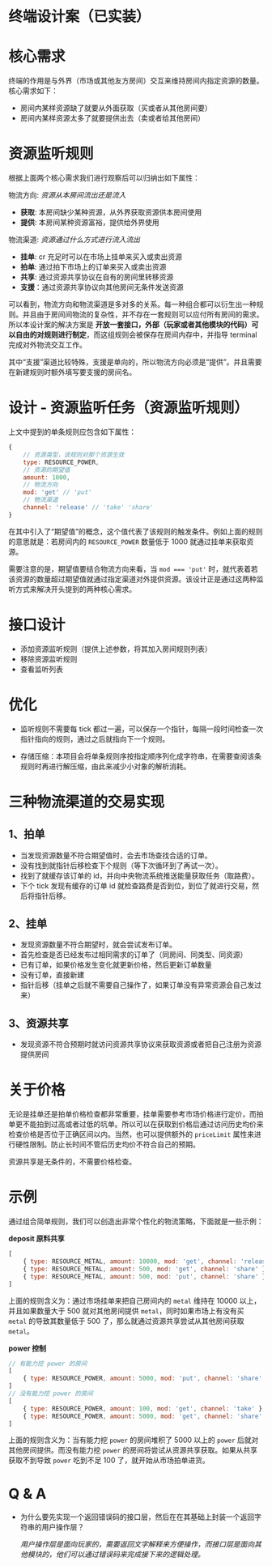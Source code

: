 # 终端设计案（已实装）

# 核心需求

终端的作用是与外界（市场或其他友方房间）交互来维持房间内指定资源的数量。核心需求如下：

- 房间内某样资源缺了就要从外面获取（买或者从其他房间要）
- 房间内某样资源太多了就要提供出去（卖或者给其他房间）

# 资源监听规则

根据上面两个核心需求我们进行观察后可以归纳出如下属性：

物流方向: *资源从本房间流出还是流入*

- **获取**: 本房间缺少某种资源，从外界获取资源供本房间使用
- **提供**: 本房间某种资源富裕，提供给外界使用

物流渠道: *资源通过什么方式进行流入流出*

- **挂单**: cr 充足时可以在市场上挂单来买入或卖出资源
- **拍单**: 通过拍下市场上的订单来买入或卖出资源
- **共享**: 通过资源共享协议在自有的房间里转移资源
- **支援**：通过资源共享协议向其他房间无条件发送资源

可以看到，物流方向和物流渠道是多对多的关系。每一种组合都可以衍生出一种规则。并且由于房间间物流的复杂性，并不存在一套规则可以应付所有房间的需求。所以本设计案的解决方案是 **开放一套接口，外部（玩家或者其他模块的代码）可以自由的对规则进行制定**，而这组规则会被保存在房间内存中，并指导 terminal 完成对外物流交互工作。

其中“支援”渠道比较特殊，支援是单向的，所以物流方向必须是“提供”。并且需要在新建规则时额外填写要支援的房间名。

# 设计 - 资源监听任务（资源监听规则）

上文中提到的单条规则应包含如下属性：

```js
{
    // 资源类型，该规则对那个资源生效
    type: RESOURCE_POWER,
    // 资源的期望值
    amount: 1000,
    // 物流方向
    mod: 'get' // 'put'
    // 物流渠道
    channel: 'release' // 'take' 'share'
}
```

在其中引入了“期望值”的概念，这个值代表了该规则的触发条件。例如上面的规则的意思就是：若房间内的 `RESOURCE_POWER` 数量低于 1000 就通过挂单来获取资源。

需要注意的是，期望值要结合物流方向来看，当 `mod === 'put'` 时，就代表着若该资源的数量超过期望值就通过指定渠道对外提供资源。该设计正是通过这两种监听方式来解决开头提到的两种核心需求。

# 接口设计

- 添加资源监听规则（提供上述参数，将其加入房间规则列表）
- 移除资源监听规则
- 查看监听列表

# 优化

- 监听规则不需要每 tick 都过一遍，可以保存一个指针，每隔一段时间检查一次指针指向的规则，通过之后就指向下一个规则。

- 存储压缩：本项目会将单条规则序按指定顺序列化成字符串，在需要查阅该条规则时再进行解压缩，由此来减少小对象的解析消耗。

# 三种物流渠道的交易实现

## 1、拍单

- 当发现资源数量不符合期望值时，会去市场查找合适的订单。
- 没有找到就指针后移检查下个规则（等下次循环到了再试一次）。
- 找到了就缓存该订单的 id，并向中央物流系统推送能量获取任务（取路费）。
- 下个 tick 发现有缓存的订单 id 就检查路费是否到位，到位了就进行交易，然后将指针后移。

## 2、挂单

- 发现资源数量不符合期望时，就会尝试发布订单。
- 首先检查是否已经发布过相同需求的订单了（同房间、同类型、同资源）
- 已有订单，如果价格发生变化就更新价格，然后更新订单数量
- 没有订单，直接新建
- 指针后移（挂单之后就不需要自己操作了，如果订单没有异常资源会自己发过来）

## 3、资源共享

- 发现资源不符合预期时就访问资源共享协议来获取资源或者把自己注册为资源提供房间

# 关于价格

无论是挂单还是拍单价格检查都非常重要，挂单需要参考市场价格进行定价，而拍单更不能拍到过高或者过低的坑单。所以可以在获取到价格后通过访问历史均价来检查价格是否位于正确区间以内。当然，也可以提供额外的 `priceLimit` 属性来进行硬性限制。防止长时间不管后历史均价不符合自己的预期。

资源共享是无条件的，不需要价格检查。

# 示例

通过组合简单规则，我们可以创造出非常个性化的物流策略，下面就是一些示例：

**deposit 原料共享**

```js
[
    { type: RESOURCE_METAL, amount: 10000, mod: 'get', channel: 'release' },
    { type: RESOURCE_METAL, amount: 500, mod: 'get', channel: 'share' },
    { type: RESOURCE_METAL, amount: 500, mod: 'put', channel: 'share' }
]
```

上面的规则含义为：通过市场挂单来把自己房间内的 `metal` 维持在 10000 以上，并且如果数量大于 500 就对其他房间提供 `metal`，同时如果市场上有没有买 `metal` 的导致其数量低于 500 了，那么就通过资源共享尝试从其他房间获取 `metal`。

**power 控制**

```js
// 有能力挖 power 的房间
[
    { type: RESOURCE_POWER, amount: 5000, mod: 'put', channel: 'share' }
]
// 没有能力挖 power 的房间
[
    { type: RESOURCE_POWER, amount: 100, mod: 'get', channel: 'take' },
    { type: RESOURCE_POWER, amount: 5000, mod: 'get', channel: 'share' }
]
```

上面的规则含义为：当有能力挖 `power` 的房间堆积了 5000 以上的 `power` 后就对其他房间提供。而没有能力挖 `power` 的房间将尝试从资源共享获取。如果从共享获取不到导致 `power` 吃到不足 100 了，就开始从市场拍单进货。

# Q & A

- 为什么要先实现一个返回错误码的接口层，然后在在其基础上封装一个返回字符串的用户操作层？

    *用户操作层是面向玩家的，需要返回文字解释来方便操作，而接口层是面向其他模块的，他们可以通过错误码来完成接下来的逻辑处理。*
